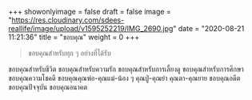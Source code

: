 +++
showonlyimage = false
draft = false
image = "https://res.cloudinary.com/sdees-reallife/image/upload/v1595252219/IMG_2690.jpg"
date = "2020-08-21 11:21:36"
title = "ขอบคุณ"
weight = 0
+++
> ขอบคุณสำหรับทุก ๆ อย่างที่ได้รับ

ขอบคุณสำหรับชีวิต ขอบคุณสำหรับความรัก ขอบคุณสำหรับการเลี้ยงดู ขอบคุณสำหรับการศึกษา ขอบคุณความโชคดี ขอบคุณคุณพ่อ-คุณแม่-น้อง ๆ คุณปู่-คุณย่า คุณตา-คุณยาย ขอบคุณอดีต ขอบคุณปัจจุบัน ขอบคุณอนาคต
